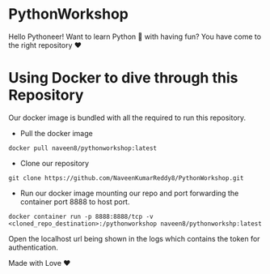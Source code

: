 # PythonWorkshop
Hello Pythoneer! Want to learn Python 🐍 with having fun? You have come to the right repository ♥️

# Using Docker to dive through this Repository

Our docker image is bundled with all the required to run this repository.

* Pull the docker image
```Shell
docker pull naveen8/pythonworkshop:latest
```

* Clone our repository
```Shell
git clone https://github.com/NaveenKumarReddy8/PythonWorkshop.git
```

* Run our docker image mounting our repo and port forwarding the container port 8888 to host port.

```Shell
docker container run -p 8888:8888/tcp -v <cloned_repo_destination>:/pythonworkshop naveen8/pythonworkshp:latest 
```

Open the localhost url being shown in the logs which contains the token for authentication.



Made with Love ♥️
